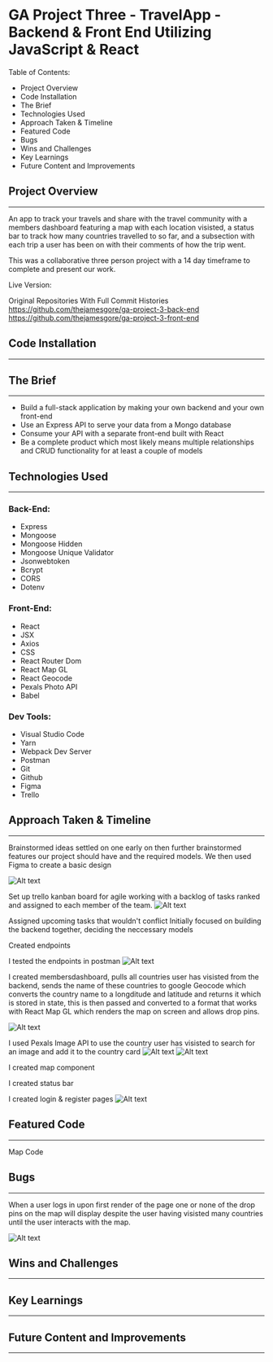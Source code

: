 # GA Project Three - TravelApp - Backend & Front End Utilizing JavaScript & React

Table of Contents:

- Project Overview
- Code Installation
- The Brief
- Technologies Used
- Approach Taken & Timeline
- Featured Code
- Bugs
- Wins and Challenges
- Key Learnings
- Future Content and Improvements

## Project Overview

---

An app to track your travels and share with the travel community with a members dashboard featuring a map with each location visisted, a status bar to track how many countries travelled to so far, and a subsection with each trip a user has been on with their comments of how the trip went.

This was a collaborative three person project with a 14 day timeframe to complete and present our work.

Live Version:

Original Repositories With Full Commit Histories 
https://github.com/thejamesgore/ga-project-3-back-end
https://github.com/thejamesgore/ga-project-3-front-end

## Code Installation

---

## The Brief

---

- Build a full-stack application by making your own backend and your own front-end
- Use an Express API to serve your data from a Mongo database
- Consume your API with a separate front-end built with React
- Be a complete product which most likely means multiple relationships and CRUD functionality for at least a couple of models

## Technologies Used

---

### Back-End:

- Express
- Mongoose
- Mongoose Hidden
- Mongoose Unique Validator
- Jsonwebtoken
- Bcrypt
- CORS
- Dotenv

### Front-End:

- React
- JSX
- Axios
- CSS
- React Router Dom
- React Map GL
- React Geocode
- Pexals Photo API
- Babel

### Dev Tools:

- Visual Studio Code
- Yarn
- Webpack Dev Server
- Postman
- Git
- Github
- Figma
- Trello

## Approach Taken & Timeline

---

Brainstormed ideas settled on one early on then further brainstormed features our project should have and the required models. We then used Figma to create a basic design

![Alt text](https://user-images.githubusercontent.com/83005220/147378251-4d6d1835-4c1e-4931-9450-c031b91d41fb.png 'Figma')



Set up trello kanban board for agile working with a backlog of tasks ranked and assigned to each member of the team.
![Alt text](https://user-images.githubusercontent.com/83005220/147378181-f9230e4a-d742-49de-a22e-28c8f29f6206.png 'Trello Kanban Board')

Assigned upcoming tasks that wouldn't conflict
Initially focused on building the backend together, deciding the neccessary models

Created endpoints

I tested the endpoints in postman
![Alt text](https://user-images.githubusercontent.com/83005220/147378515-e67aa3af-abc5-4705-aa3f-862739922330.png 'Postman')

I created membersdashboard, pulls all countries user has visisted from the backend, sends the name of these countries to google Geocode which converts the country name to a longditude and latitude and returns it which is stored in state, this is then passed and converted to a format that works with React Map GL which renders the map on screen and allows drop pins.

![Alt text](https://user-images.githubusercontent.com/83005220/147378202-aa12e86a-b9ee-46f5-9cb5-fc1e33bba0d1.png 'Membersdashboard')

I used Pexals Image API to use the country user has visisted to search for an image and add it to the country card
![Alt text](https://user-images.githubusercontent.com/83005220/147378205-dbf4ff22-c232-4f36-b00d-b774a0fc5f6b.png 'Members cards')
![Alt text](https://user-images.githubusercontent.com/83005220/147378205-dbf4ff22-c232-4f36-b00d-b774a0fc5f6b.png 'Members cards')



I created map component

I created status bar

I created login & register pages
![Alt text](https://user-images.githubusercontent.com/83005220/147378212-663cd9e6-dd77-423a-8c9a-84ee45f7f25e.png 'Register Page')



## Featured Code

---

Map Code

## Bugs

---

When a user logs in upon first render of the page one or none of the drop pins on the map will display despite the user having visisted many countries until the user interacts with the map.

![Alt text](https://user-images.githubusercontent.com/83005220/147378322-4686b378-a9e5-4d3f-ac0d-a0600102ce8b.gif 'Map Bug')


## Wins and Challenges

---

## Key Learnings

---

## Future Content and Improvements

---